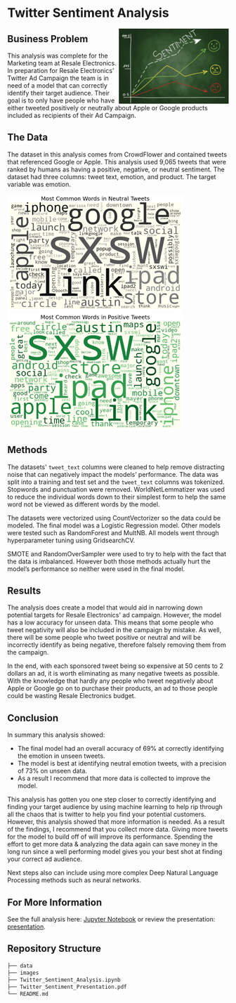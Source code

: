 # Twitter Sentiment Analysis

<div>
<img style="float: right;" src="Images/sentiment.png" width=250/>
</div>

## Business Problem

This analysis was complete for the Marketing team at Resale Electronics. In preparation for Resale Electronics’ Twitter Ad Campaign the team is in need of a model that can correctly identify their target audience. Their goal is to only have people who have either tweeted positively or neutrally about Apple or Google products included as recipients of their Ad Campaign.

## The Data

The dataset in this analysis comes from CrowdFlower and contained tweets that referenced Google or Apple. This analysis used 9,065 tweets that were ranked by humans as having a positive, negative, or neutral sentiment. The dataset had three columns: tweet text, emotion, and product. The target variable was emotion.

<div>
<img src="Images/neutralcloud.png" width=400/>
</div>

<div>
<img src="Images/positivecloud.png" width=400/>
</div>

## Methods

The datasets' `tweet_text` columns were cleaned to help remove distracting noise that can negatively impact the models’ performance. The data was split into a training and test set and the `tweet_text` columns was tokenized. Stopwords and punctuation were removed. WorldNetLemmatizer was used to reduce the individual words down to their simplest form to help the same word not be viewed as different words by the model. 

The datasets were vectorized using CountVectorizer so the data could be modeled. The final model was a Logistic Regression model. Other models were tested such as RandomForest and  MultNB. All models went through hyperparameter tuning using GridsearchCV. 

SMOTE and RandomOverSampler were used to try to help with the fact that the data is imbalanced. However both those methods actually hurt the model’s performance so neither were used in the final model.

## Results

The analysis does create a model that would aid in narrowing down potential targets for Resale Electronics' ad campaign. However, the model has a low accuracy for unseen data. This means that some people who tweet negativity will also be included in the campaign by mistake. As well, there will be some people who tweet positive or neutral and will be incorrectly identify as being negative, therefore falsely removing them from the campaign.

In the end, with each sponsored tweet being so expensive at 50 cents to 2 dollars an ad, it is worth eliminating as many negative tweets as possible. With the knowledge that hardly any people who tweet negatively about Apple or Google go on to purchase their products, an ad to those people could be wasting Resale Electronics budget.

## Conclusion

In summary this analysis showed:
- The final model had an overall accuracy of 69% at correctly identifying the emotion in unseen tweets.
- The model is best at identifying neutral emotion tweets, with a precision of 73% on unseen data. 
- As a result I recommend that more data is collected to improve the model. 

This analysis has gotten you one step closer to correctly identifying and finding your target audience by using machine learning to help rip through all the chaos that is twitter to help you find your potential customers. However, this analysis showed that more information is needed. As a result of the findings, I recommend that you collect more data. Giving more tweets for the model to build off of will improve its performance. Spending the effort to get more data & analyzing the data again can save money in the long run since a well performing model gives you your best shot at finding your correct ad audience. 

Next steps also can include using more complex Deep Natural Language Processing methods such as neural networks.

## For More Information

See the full analysis here: [Jupyter Notebook](./Twitter_Sentiment_Analysis.ipynb) or review the presentation: [presentation](./Twitter_Sentiment_Presentation.pdf).

## Repository Structure

```
├── data
├── images
├── Twitter_Sentiment_Analysis.ipynb
├── Twitter_Sentiment_Presentation.pdf
└── README.md
```